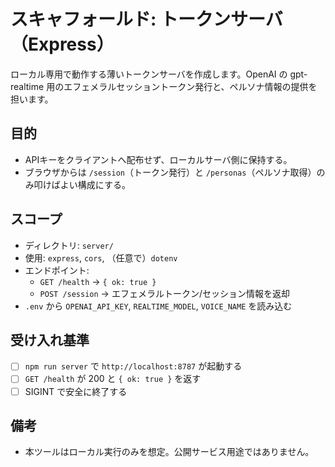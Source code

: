 # スキャフォールド: トークンサーバ（Express）

ローカル専用で動作する薄いトークンサーバを作成します。OpenAI の gpt-realtime 用のエフェメラルセッショントークン発行と、ペルソナ情報の提供を担います。

## 目的
- APIキーをクライアントへ配布せず、ローカルサーバ側に保持する。
- ブラウザからは `/session`（トークン発行）と `/personas`（ペルソナ取得）のみ叩けばよい構成にする。

## スコープ
- ディレクトリ: `server/`
- 使用: `express`, `cors`, （任意で）`dotenv`
- エンドポイント:
  - `GET /health` → `{ ok: true }`
  - `POST /session` → エフェメラルトークン/セッション情報を返却
- `.env` から `OPENAI_API_KEY`, `REALTIME_MODEL`, `VOICE_NAME` を読み込む

## 受け入れ基準
- [ ] `npm run server` で `http://localhost:8787` が起動する
- [ ] `GET /health` が 200 と `{ ok: true }` を返す
- [ ] SIGINT で安全に終了する

## 備考
- 本ツールはローカル実行のみを想定。公開サービス用途ではありません。

